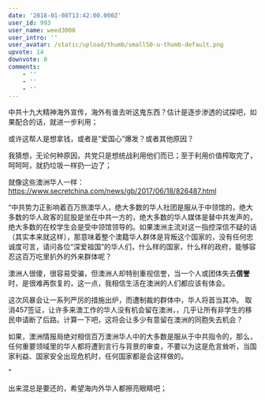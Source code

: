 ```yaml
---
date: '2018-01-08T13:42:00.000Z'
user_id: 993
user_name: weed3000
user_intro: ''
user_avatar: /static/upload/thumb/small50-u-thumb-default.png
upvote: 14
downvote: 0
comments:
    - ''
    - ''
    - ''
---
```


中共十九大精神海外宣传，海外有谁去听这鬼东西？估计是逐步渗透的试探吧，如果配合的话，就进一步利用；

或许这帮人是想拿钱，或者是“爱国心”爆发？或者其他原因？

我猜想，无论何种原因，共党只是想统战利用他们而已；至于利用价值榨取完了，呵呵呵，就扔垃圾一样扔一边了；

就像这些澳洲华人一样：https://www.secretchina.com/news/gb/2017/06/18/826487.html

“中共势力正影响着百万旅澳华人，绝大多数的华人社团是服从于中领馆的，绝大多数的华人政客的屁股是坐在中共一方的，绝大多数的华人媒体是替中共发声的，绝大多数的在校学生会是受中领馆领导的。如果澳洲主流对这一指控深信不疑的话（其实本来就这样），那意味着整个澳籍华人群体是背叛这个国家的，没有任何忠诚度可言，请问各位“深爱祖国”的华人们，什么样的国家，什么样的政府，能够容忍这百万吃里扒外的外来群体呢？

澳洲人很傻，很容易受骗，但澳洲人却特别重视信誉，当一个人或团体失去**信誉**时，是很难再恢复的，这一点，我相信生活在澳洲的人们都应该有体会。

这次风暴会让一系列严厉的措施出炉，而遭制裁的群体中，华人将首当其冲。 取消457签证，让许多来澳工作的华人没有机会留在澳洲，，几乎让所有非学生的移民申请断了后路。计算一下吧，这将会让多少有意留在澳洲的同胞失去机会？

如果，澳洲情报局绝对相信百万澳洲华人中的大多数是服从于中共指令的，那么，任何重要领域里的华人都将遭到言行与背景的审查，不要以为这是危言耸听，当国家利益、国家安全出现危机时，任何国家都是会这样做的。  

”

出来混总是要还的，希望海内外华人都擦亮眼睛吧；
